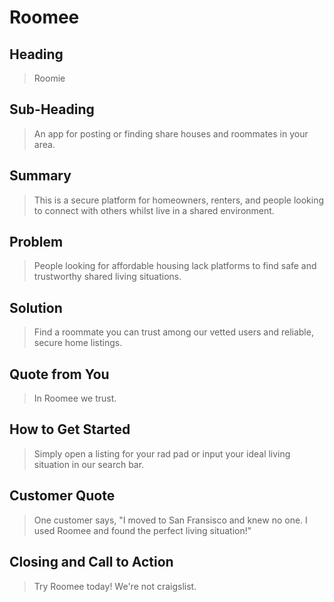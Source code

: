 # Roomee #

## Heading ##
  > Roomie

## Sub-Heading ##
  > An app for posting or finding share houses and roommates in your area.

## Summary ##
  > This is a secure platform for homeowners, renters, and people looking to connect with others whilst live in a shared environment.

## Problem ##
  > People looking for affordable housing lack platforms to find safe and trustworthy shared living situations.

## Solution ##
  > Find a roommate you can trust among our vetted users and reliable, secure home listings.

## Quote from You ##
  > In Roomee we trust.

## How to Get Started ##
  > Simply open a listing for your rad pad or input your ideal living situation in our search bar.

## Customer Quote ##
  > One customer says, "I moved to San Fransisco and knew no one. I used Roomee and found the perfect living situation!"

## Closing and Call to Action ##
  > Try Roomee today! We're not craigslist.